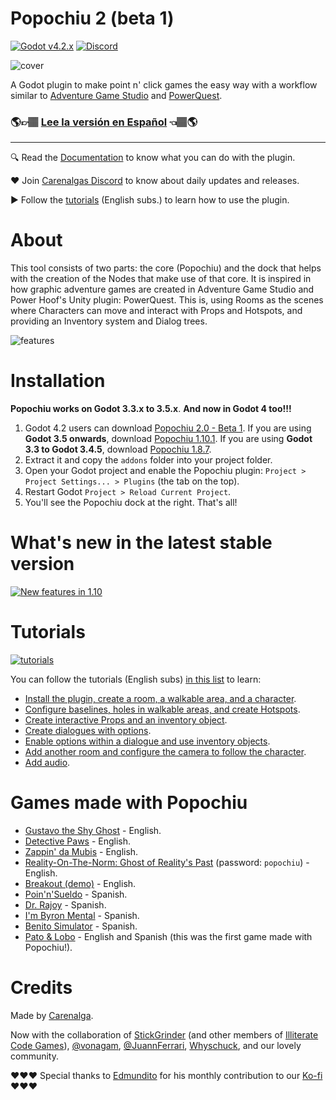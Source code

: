 # Popochiu 2 (beta 1)

[![Godot v4.2.x](https://img.shields.io/badge/Godot-4.2.x-blue)](https://godotengine.org/download/archive/4.2.1-stable/) [![Discord](https://img.shields.io/discord/1128222869898416182?label=Discord&logo=discord&logoColor=ffffff&labelColor=5865F2&color=5865F2)](https://discord.gg/Frv8C9Ters)

![cover](https://github.com/carenalgas/popochiu/wiki/images/popochiu_2_hero-en.png "Popochiu")

A Godot plugin to make point n' click games the easy way with a workflow similar to [Adventure Game Studio](https://www.adventuregamestudio.co.uk/) and [PowerQuest](https://powerhoof.itch.io/powerquest).

### 🌎👉🏽 [Lee la versión en Español](./LEEME.md) 👈🏽🌎

---

🔍 Read the [Documentation](https://github.com/carenalgas/popochiu/wiki) to know what you can do with the plugin.

❤️ Join [Carenalgas Discord](https://discord.gg/Frv8C9Ters) to know about daily updates and releases.

▶️ Follow the [tutorials](https://www.youtube.com/playlist?list=PLH0IOYEunrBDz6h4G3vujEmQUZs8vLjz8) (English subs.) to learn how to use the plugin.



# About

This tool consists of two parts: the core (Popochiu) and the dock that helps with the creation of the Nodes that make use of that core. It is inspired in how graphic adventure games are created in Adventure Game Studio and Power Hoof's Unity plugin: PowerQuest. This is, using Rooms as the scenes where Characters can move and interact with Props and Hotspots, and providing an Inventory system and Dialog trees.

![features](https://github.com/carenalgas/popochiu/wiki/images/popochiu_list_of_features-en.png "Features")



# Installation

**Popochiu works on Godot 3.3.x to 3.5.x**. **And now in Godot 4 too!!!**

1. Godot 4.2 users can download [Popochiu 2.0 - Beta 1](https://github.com/carenalgas/popochiu/releases/download/v2.0.0-beta1/popochiu_v2.0.0-beta1.zip). If you are using **Godot 3.5 onwards**, download [Popochiu 1.10.1](https://github.com/carenalgas/popochiu/releases/download/v1.10.1/popochiu-v1.10.1.zip). If you are using **Godot 3.3 to Godot 3.4.5**, download [Popochiu 1.8.7](https://github.com/carenalgas/popochiu/releases/download/v1.8.7/popochiu-v1.8.7.zip).
2. Extract it and copy the `addons` folder into your project folder.
3. Open your Godot project and enable the Popochiu plugin: `Project > Project Settings... > Plugins` (the tab on the top).
4. Restart Godot `Project > Reload Current Project`.
5. You'll see the Popochiu dock at the right. That's all!



# What's new in the latest stable version

[![New features in 1.10](https://github.com/carenalgas/popochiu/wiki/images/popochiu-v1.10_button-en.png)](https://youtu.be/4pmjqYwXWHU "New features in v1.10")



# Tutorials

[![tutorials](https://github.com/carenalgas/popochiu/wiki/images/popochiu_tutorials_button-en.png "Go to the tutorials")](https://www.youtube.com/playlist?list=PLH0IOYEunrBDz6h4G3vujEmQUZs8vLjz8)

You can follow the tutorials (English subs) [in this list](https://www.youtube.com/playlist?list=PLH0IOYEunrBDz6h4G3vujEmQUZs8vLjz8) to learn:

- [Install the plugin, create a room, a walkable area, and a character](https://youtu.be/-N62S1DHbcs).
- [Configure baselines, holes in walkable areas, and create Hotspots](https://youtu.be/5RbqbG3_0ak).
- [Create interactive Props and an inventory object](https://youtu.be/_an0YF3Bd50).
- [Create dialogues with options](https://youtu.be/Aql4wh2itF4).
- [Enable options within a dialogue and use inventory objects](https://youtu.be/Ad_YBG-_wYE).
- [Add another room and configure the camera to follow the character](https://youtu.be/YFEZaSty3aw).
- [Add audio](https://youtu.be/VF7V6BJmQVQ).



# Games made with Popochiu

- [Gustavo the Shy Ghost](https://lexibobble.itch.io/gustavo-the-shy-ghost-project) - English.
- [Detective Paws](https://benjatk.itch.io/detective-paws) - English.
- [Zappin' da Mubis](https://carenalga.itch.io/zappin-da-mubis) - English.
- [Reality-On-The-Norm: Ghost of Reality's Past](https://edmundito.itch.io/ron-ghost) (password: `popochiu`) - English.
- [Breakout (demo)](https://rockyrococo.itch.io/breakout-demo) - English.
- [Poin'n'Sueldo](https://matata-exe.itch.io/pointnsueldo) - Spanish.
- [Dr. Rajoy](https://guldann.itch.io/dr-rajoy) - Spanish.
- [I'm Byron Mental](https://leocantus23.itch.io/im-byron-mental-colombia) - Spanish.
- [Benito Simulator](https://panconqueso94.itch.io/benito-simulator) - Spanish.
- [Pato & Lobo](https://perroviejo.itch.io/patolobo) - English and Spanish (this was the first game made with Popochiu!).



# Credits

Made by [Carenalga](https://carenalga.itch.io).

Now with the collaboration of [StickGrinder](https://twitter.com/StickGrinder) (and other members of [Illiterate Code Games](https://illiteratecodegames.itch.io)), [@vonagam](https://github.com/vonagam), [@JuannFerrari](https://github.com/JuannFerrari), [Whyschuck](https://github.com/Whyshchuck), and our lovely community.

:heart::heart::heart: Special thanks to [Edmundito](https://github.com/edmundito) for his monthly contribution to our [Ko-fi](https://ko-fi.com/carenalga) :heart::heart::heart:
